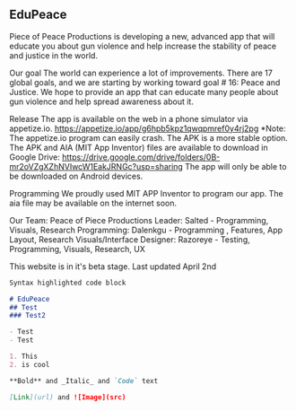 ## EduPeace

Piece of Peace Productions is developing a new, advanced app that will educate you about gun violence and help increase the stability of peace and justice in the world.

Our goal
The world can experience a lot of improvements. There are 17 global goals, and we are starting by working toward goal # 16: Peace and Justice. We hope to provide an app that can educate many people about gun violence and help spread awareness about it.

Release
The app is available on the web in a phone simulator via appetize.io.
https://appetize.io/app/g6hpb5kpz1qwqpmref0y4rj2pg
*Note: The appetize.io program can easily crash. The APK is a more stable option.
The APK and AIA (MIT App Inventor) files are available to download in Google Drive:
https://drive.google.com/drive/folders/0B-mr2oVZgXZhNVIwcW1EakJRNGc?usp=sharing
The app will only be able to be downloaded on Android devices.

Programming
We proudly used MIT APP Inventor to program our app. The aia file may be available on the internet soon.

Our Team: Peace of Piece Productions
Leader: Salted - Programming, Visuals, Research
Programming: Dalenkgu - Programming , Features, App Layout, Research
Visuals/Interface Designer: Razoreye - Testing, Programming, Visuals, Research, UX

This website is in it's beta stage. Last updated April 2nd

```markdown
Syntax highlighted code block

# EduPeace
## Test
### Test2

- Test
- Test

1. This
2. is cool

**Bold** and _Italic_ and `Code` text

[Link](url) and ![Image](src)
```
